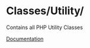 # Classes/Utility/

Contains all PHP Utility Classes

[Documentation](https://docs.typo3.org/m/typo3/reference-coreapi/12.4/en-us/CodingGuidelines/PhpArchitecture/StaticMethods.html)